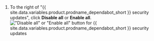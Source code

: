 1. To the right of "{{ site.data.variables.product.prodname_dependabot_short }} security updates", click **Disable all** or **Enable all**. !["Disable all" or "Enable all" button for {{ site.data.variables.product.prodname_dependabot_short }} security updates](/assets/images/help/repository/opt-out-dependabot-security-updates.png)
